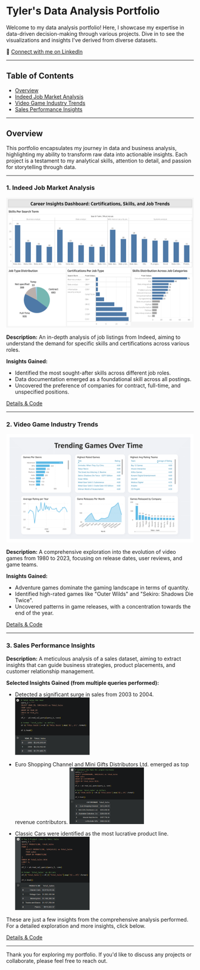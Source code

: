 # Tyler's Data Analysis Portfolio

Welcome to my data analysis portfolio! Here, I showcase my expertise in data-driven decision-making through various projects. Dive in to see the visualizations and insights I've derived from diverse datasets.

🔗 [Connect with me on LinkedIn](https://www.linkedin.com/in/tthomas0/)

---

## Table of Contents

- [Overview](#overview)
- [Indeed Job Market Analysis](#1-indeed-job-market-analysis)
- [Video Game Industry Trends](#2-video-game-industry-trends)
- [Sales Performance Insights](#3-sales-performance-insights)

---

## Overview

This portfolio encapsulates my journey in data and business analysis, highlighting my ability to transform raw data into actionable insights. Each project is a testament to my analytical skills, attention to detail, and passion for storytelling through data.

---

### 1. Indeed Job Market Analysis

![Indeed Analysis Dashboard](./Project%201/dashboard/Indeed_Analysis_Dashboard.png)

**Description:** An in-depth analysis of job listings from Indeed, aiming to understand the demand for specific skills and certifications across various roles.

**Insights Gained:**
- Identified the most sought-after skills across different job roles.
- Data documentation emerged as a foundational skill across all postings.
- Uncovered the preference of companies for contract, full-time, and unspecified positions.

[Details & Code](./Project%201/)

---

### 2. Video Game Industry Trends

![Video Game Trends Dashboard](./Project%202/dashboard/gamesovertime.png)

**Description:** A comprehensive exploration into the evolution of video games from 1980 to 2023, focusing on release dates, user reviews, and game teams.

**Insights Gained:**
- Adventure games dominate the gaming landscape in terms of quantity.
- Identified high-rated games like "Outer Wilds" and "Sekiro: Shadows Die Twice".
- Uncovered patterns in game releases, with a concentration towards the end of the year.

[Details & Code](./Project%202/)

---

### 3. Sales Performance Insights

**Description:** A meticulous analysis of a sales dataset, aiming to extract insights that can guide business strategies, product placements, and customer relationship management.

**Selected Insights Gained (from multiple queries performed):**

- Detected a significant surge in sales from 2003 to 2004.
  [<img src="./Project%203/images/query1.png" width="200">](./Project%203/images/query1.png)

- Euro Shopping Channel and Mini Gifts Distributors Ltd. emerged as top revenue contributors.
  [<img src="./Project%203/images/query2.png" width="200">](./Project%203/images/query2.png)

- Classic Cars were identified as the most lucrative product line.
  [<img src="./Project%203/images/query5.png" width="200">](./Project%203/images/query5.png)

These are just a few insights from the comprehensive analysis performed. For a detailed exploration and more insights, click below.

[Details & Code](./Project%203/)


---

Thank you for exploring my portfolio. If you'd like to discuss any projects or collaborate, please feel free to reach out.
